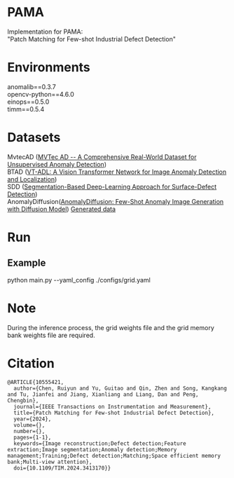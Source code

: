 # PAMA
Implementation for PAMA: \
"Patch Matching for Few-shot Industrial Defect Detection"

# Environments
anomalib==0.3.7 \
opencv-python==4.6.0\
einops==0.5.0\
timm==0.5.4

# Datasets
MvtecAD ([MVTec AD -- A Comprehensive Real-World Dataset for Unsupervised Anomaly Detection](https://www.mvtec.com/company/research/datasets/mvtec-ad)) \
BTAD ([VT-ADL: A Vision Transformer Network for Image Anomaly Detection and Localization](http://suo.nz/2JEGEi))\
SDD ([Segmentation-Based Deep-Learning Approach for Surface-Defect Detection](https://opendatalab.com/OpenDataLab/KolektorSDD))\
AnomalyDiffusion([AnomalyDiffusion: Few-Shot Anomaly Image Generation with Diffusion Model](https://github.com/sjtuplayer/anomalydiffusion.
))      [Generated data](https://drive.google.com/file/d/1GaA3oGnYYNK62FagQubQKS5YcgmCG8PT)

# Run
## Example 
python main.py --yaml_config ./configs/grid.yaml

# Note
During the inference process, the grid weights file and the grid memory bank weights file are required.

# Citation
```
@ARTICLE{10555421,
  author={Chen, Ruiyun and Yu, Guitao and Qin, Zhen and Song, Kangkang and Tu, Jianfei and Jiang, Xianliang and Liang, Dan and Peng, Chengbin},
  journal={IEEE Transactions on Instrumentation and Measurement}, 
  title={Patch Matching for Few-shot Industrial Defect Detection}, 
  year={2024},
  volume={},
  number={},
  pages={1-1},
  keywords={Image reconstruction;Defect detection;Feature extraction;Image segmentation;Anomaly detection;Memory management;Training;Defect detection;Matching;Space efficient memory bank;Multi-view attention},
  doi={10.1109/TIM.2024.3413170}}

```
